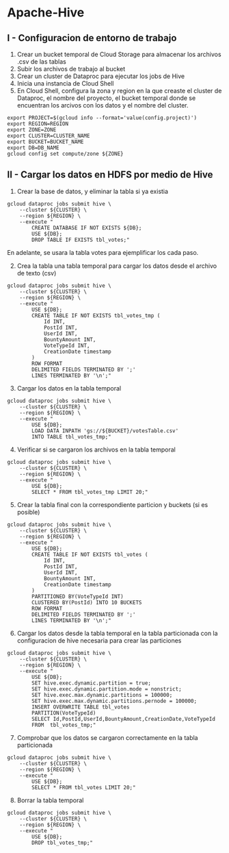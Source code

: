 # Apache-Hive

## I - Configuracion de entorno de trabajo

1. Crear un bucket temporal de Cloud Storage para almacenar los archivos .csv de las tablas
2. Subir los archivos de trabajo al bucket
3. Crear un cluster de Dataproc para ejecutar los jobs de Hive
4. Inicia una instancia de Cloud Shell
5. En Cloud Shell, configura la zona y region en la que creaste el cluster de Dataproc, el nombre del proyecto, el bucket temporal donde se encuentran los arcivos con los datos y el nombre del cluster.

```shell
export PROJECT=$(gcloud info --format='value(config.project)')
export REGION=REGION
export ZONE=ZONE
export CLUSTER=CLUSTER_NAME
export BUCKET=BUCKET_NAME
export DB=DB_NAME
gcloud config set compute/zone ${ZONE}
```

## II - Cargar los datos en HDFS por medio de Hive

1. Crear la base de datos, y eliminar la tabla si ya existia
```shell
gcloud dataproc jobs submit hive \
	--cluster ${CLUSTER} \
	--region ${REGION} \
	--execute "
		CREATE DATABASE IF NOT EXISTS ${DB};
		USE ${DB};
		DROP TABLE IF EXISTS tbl_votes;"
```
En adelante, se usara la tabla votes para ejemplificar los cada paso.

2.  Crea la tabla una tabla temporal para cargar los datos desde el archivo de texto (csv)
```shell
gcloud dataproc jobs submit hive \
	--cluster ${CLUSTER} \
	--region ${REGION} \
	--execute "
		USE ${DB};
    	CREATE TABLE IF NOT EXISTS tbl_votes_tmp (
			Id INT,
			PostId INT,
			UserId INT,
			BountyAmount INT,
			VoteTypeId INT,
			CreationDate timestamp
		)
		ROW FORMAT
		DELIMITED FIELDS TERMINATED BY ';'
		LINES TERMINATED BY '\n';"
```

3. Cargar los datos en la tabla temporal
```shell
gcloud dataproc jobs submit hive \
	--cluster ${CLUSTER} \
	--region ${REGION} \
	--execute "
		USE ${DB};
    	LOAD DATA INPATH 'gs://${BUCKET}/votesTable.csv'
		INTO TABLE tbl_votes_tmp;"
```

4. Verificar si se cargaron los archivos en la tabla temporal
```shell
gcloud dataproc jobs submit hive \
	--cluster ${CLUSTER} \
	--region ${REGION} \
	--execute "
		USE ${DB};
		SELECT * FROM tbl_votes_tmp LIMIT 20;"
```


5. Crear la tabla final con la correspondiente particion y buckets (si es posible)
```shell
gcloud dataproc jobs submit hive \
	--cluster ${CLUSTER} \
	--region ${REGION} \
	--execute "
		USE ${DB};
		CREATE TABLE IF NOT EXISTS tbl_votes (
			Id INT,
			PostId INT,
			UserId INT,
			BountyAmount INT,
			CreationDate timestamp
		)
		PARTITIONED BY(VoteTypeId INT)
		CLUSTERED BY(PostId) INTO 10 BUCKETS
		ROW FORMAT
		DELIMITED FIELDS TERMINATED BY ';'
		LINES TERMINATED BY '\n';"
```

6. Cargar los datos desde la tabla temporal en la tabla particionada con la configuracion de hive necesaria para crear las particiones
```shell
gcloud dataproc jobs submit hive \
	--cluster ${CLUSTER} \
	--region ${REGION} \
	--execute "
		USE ${DB};
		SET hive.exec.dynamic.partition = true;
		SET hive.exec.dynamic.partition.mode = nonstrict;
		SET hive.exec.max.dynamic.partitions = 100000;
		SET hive.exec.max.dynamic.partitions.pernode = 100000;
		INSERT OVERWRITE TABLE tbl_votes
		PARTITION(VoteTypeId)
		SELECT Id,PostId,UserId,BountyAmount,CreationDate,VoteTypeId
		FROM  tbl_votes_tmp;"
```

7. Comprobar que los datos se cargaron correctamente en la tabla particionada
```shell
gcloud dataproc jobs submit hive \
	--cluster ${CLUSTER} \
	--region ${REGION} \
	--execute "
		USE ${DB};
		SELECT * FROM tbl_votes LIMIT 20;"
```
8. Borrar la tabla temporal
```shell
gcloud dataproc jobs submit hive \
	--cluster ${CLUSTER} \
	--region ${REGION} \
	--execute "
		USE ${DB};
		DROP tbl_votes_tmp;"
```
